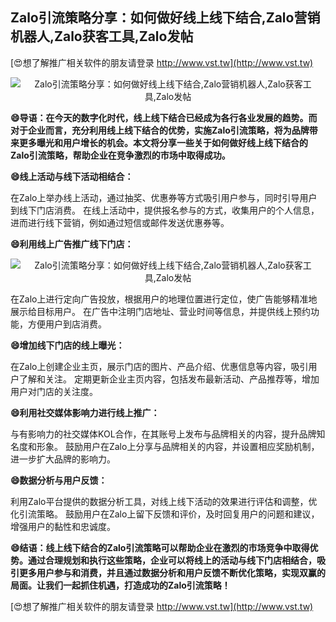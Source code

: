 ## **Zalo引流策略分享：如何做好线上线下结合,Zalo营销机器人,Zalo获客工具,Zalo发帖**

[😍想了解推广相关软件的朋友请登录 http://www.vst.tw](http://www.vst.tw)

 <center><img src="https://vst.tw/MP4/tuiguang/png/4.png" alt="Zalo引流策略分享：如何做好线上线下结合,Zalo营销机器人,Zalo获客工具,Zalo发帖"></center>

**😄导语：在今天的数字化时代，线上线下结合已经成为各行各业发展的趋势。而对于企业而言，充分利用线上线下结合的优势，实施Zalo引流策略，将为品牌带来更多曝光和用户增长的机会。本文将分享一些关于如何做好线上线下结合的Zalo引流策略，帮助企业在竞争激烈的市场中取得成功。**

**😄线上活动与线下活动相结合：**

在Zalo上举办线上活动，通过抽奖、优惠券等方式吸引用户参与，同时引导用户到线下门店消费。
在线上活动中，提供报名参与的方式，收集用户的个人信息，进而进行线下营销，例如通过短信或邮件发送优惠券等。

**😄利用线上广告推广线下门店：**

 <center><img src="https://vst.tw/MP4/tuiguang/png/3.png" alt="Zalo引流策略分享：如何做好线上线下结合,Zalo营销机器人,Zalo获客工具,Zalo发帖"></center>

在Zalo上进行定向广告投放，根据用户的地理位置进行定位，使广告能够精准地展示给目标用户。
在广告中注明门店地址、营业时间等信息，并提供线上预约功能，方便用户到店消费。

**😄增加线下门店的线上曝光：**

在Zalo上创建企业主页，展示门店的图片、产品介绍、优惠信息等内容，吸引用户了解和关注。
定期更新企业主页内容，包括发布最新活动、产品推荐等，增加用户对门店的关注度。

**😄利用社交媒体影响力进行线上推广：**

与有影响力的社交媒体KOL合作，在其账号上发布与品牌相关的内容，提升品牌知名度和形象。
鼓励用户在Zalo上分享与品牌相关的内容，并设置相应奖励机制，进一步扩大品牌的影响力。

**😄数据分析与用户反馈：**

利用Zalo平台提供的数据分析工具，对线上线下活动的效果进行评估和调整，优化引流策略。
鼓励用户在Zalo上留下反馈和评价，及时回复用户的问题和建议，增强用户的黏性和忠诚度。

**😄结语：线上线下结合的Zalo引流策略可以帮助企业在激烈的市场竞争中取得优势。通过合理规划和执行这些策略，企业可以将线上的活动与线下门店相结合，吸引更多用户参与和消费，并且通过数据分析和用户反馈不断优化策略，实现双赢的局面。让我们一起抓住机遇，打造成功的Zalo引流策略！**

[😍想了解推广相关软件的朋友请登录 http://www.vst.tw](http://www.vst.tw)



